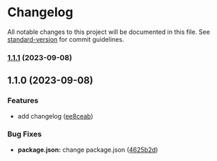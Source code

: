 # Changelog

All notable changes to this project will be documented in this file. See [standard-version](https://github.com/conventional-changelog/standard-version) for commit guidelines.

### [1.1.1](https://github.com/Vlador15/versions/compare/v1.1.0...v1.1.1) (2023-09-08)

## 1.1.0 (2023-09-08)


### Features

* add changelog ([ee8ceab](https://github.com/Vlador15/versions/commit/ee8ceab59a27236b0bdd80fdddc0985c1dd5899e))


### Bug Fixes

* **package.json:** change package.json ([4625b2d](https://github.com/Vlador15/versions/commit/4625b2da4c614dae94f213e4b2f1faadd609b32f))
